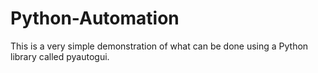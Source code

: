# Python-Automation
This is a very simple demonstration of what can be done using a Python library called pyautogui.
